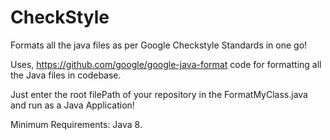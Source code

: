 # CheckStyle
Formats all the java files as per Google Checkstyle Standards in one go!

Uses, https://github.com/google/google-java-format code for formatting all the Java files in codebase.


Just enter the root filePath  of your repository in the FormatMyClass.java and run as a Java Application!


Minimum Requirements: Java 8.
